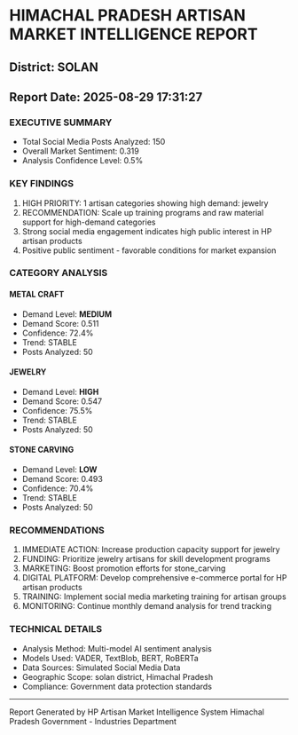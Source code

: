 # HIMACHAL PRADESH ARTISAN MARKET INTELLIGENCE REPORT
## District: SOLAN
## Report Date: 2025-08-29 17:31:27

### EXECUTIVE SUMMARY
- Total Social Media Posts Analyzed: 150
- Overall Market Sentiment: 0.319
- Analysis Confidence Level: 0.5%

### KEY FINDINGS
1. HIGH PRIORITY: 1 artisan categories showing high demand: jewelry
2. RECOMMENDATION: Scale up training programs and raw material support for high-demand categories
3. Strong social media engagement indicates high public interest in HP artisan products
4. Positive public sentiment - favorable conditions for market expansion

### CATEGORY ANALYSIS

#### METAL CRAFT
- Demand Level: **MEDIUM**
- Demand Score: 0.511
- Confidence: 72.4%
- Trend: STABLE
- Posts Analyzed: 50

#### JEWELRY
- Demand Level: **HIGH**
- Demand Score: 0.547
- Confidence: 75.5%
- Trend: STABLE
- Posts Analyzed: 50

#### STONE CARVING
- Demand Level: **LOW**
- Demand Score: 0.493
- Confidence: 70.4%
- Trend: STABLE
- Posts Analyzed: 50

### RECOMMENDATIONS
1. IMMEDIATE ACTION: Increase production capacity support for jewelry
2. FUNDING: Prioritize jewelry artisans for skill development programs
3. MARKETING: Boost promotion efforts for stone_carving
4. DIGITAL PLATFORM: Develop comprehensive e-commerce portal for HP artisan products
5. TRAINING: Implement social media marketing training for artisan groups
6. MONITORING: Continue monthly demand analysis for trend tracking

### TECHNICAL DETAILS
- Analysis Method: Multi-model AI sentiment analysis
- Models Used: VADER, TextBlob, BERT, RoBERTa
- Data Sources: Simulated Social Media Data
- Geographic Scope: solan district, Himachal Pradesh
- Compliance: Government data protection standards

---
Report Generated by HP Artisan Market Intelligence System
Himachal Pradesh Government - Industries Department
